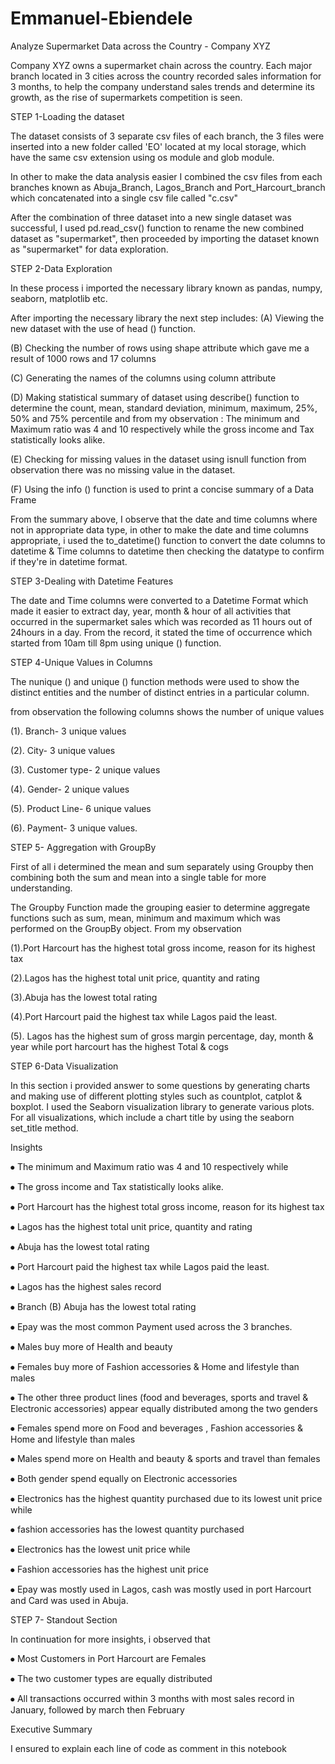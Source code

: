 # Emmanuel-Ebiendele
Analyze Supermarket Data across the Country - Company XYZ


Company XYZ owns a supermarket chain across the country. Each major branch located in 3 cities across the country recorded sales information for 3 months, to help the company understand sales trends and determine its growth, as the rise of supermarkets competition is seen.


STEP 1-Loading the dataset

The dataset consists of 3 separate csv files of each branch, the 3 files were inserted into a new folder called 'EO' located at my local storage, which have the same csv extension  using os module and glob module.

In other to make the data analysis easier I combined the csv files from each branches known as Abuja_Branch, Lagos_Branch and Port_Harcourt_branch which concatenated into a single csv file called "c.csv"


After the combination of three dataset into a new single dataset was successful, I used pd.read_csv() function to rename the new combined dataset as "supermarket", then proceeded by importing the dataset known as "supermarket" for data exploration.


STEP 2-Data Exploration


In these process i imported the necessary library known as pandas, numpy, seaborn, matplotlib etc.

 After importing the necessary library the next step includes:
(A) Viewing the new dataset with the use of head () function.

 (B) Checking the number of rows using shape attribute which gave me a result of 1000 rows and 17 columns
 
(C) Generating the names of the columns using column attribute 

(D) Making statistical summary of dataset using describe() function to determine the count, mean, standard deviation, minimum, maximum, 25%, 50% and 75% percentile and from my observation : The minimum and Maximum ratio was 4 and 10 respectively while the gross income and Tax statistically looks alike.

 (E) Checking for missing values in the dataset using isnull function from observation there was no missing value in the dataset.
 
 (F) Using the info () function is used to print a concise summary of a Data Frame
 
From the summary above, I  observe that the date and time columns where not in  appropriate data type, in other to make the date and time columns appropriate, i used  the to_datetime() function to convert the date columns to datetime  & Time columns  to datetime then checking the datatype to confirm if they're in datetime format.

STEP 3-Dealing with Datetime Features

The date and Time columns were converted to a Datetime Format which made it easier to extract day, year, month & hour of all activities that occurred in the supermarket sales which was recorded as 11 hours out of 24hours in a day. From the record, it stated the time of occurrence which started from 10am till 8pm using unique () function.

STEP 4-Unique Values in Columns

The nunique () and unique () function methods were used to show the distinct entities and the number of distinct entries in a particular column. 

from observation the following columns shows the number of unique values

(1). Branch- 3 unique values

(2). City- 3 unique values

(3). Customer type- 2 unique values

(4). Gender- 2 unique values

(5). Product Line- 6 unique values

(6). Payment- 3 unique values.

STEP 5- Aggregation with GroupBy

First of all i determined the mean and sum separately using Groupby then combining both the sum and mean into a single table for more understanding.

The Groupby Function made the grouping easier to determine aggregate functions such as sum, mean, minimum and maximum which was performed on the GroupBy object. From my observation

(1).Port Harcourt has the highest total gross income, reason for its highest tax

(2).Lagos has the highest total unit price, quantity and rating

(3).Abuja has the lowest total rating

(4).Port Harcourt paid the highest tax while Lagos paid the least.

(5). Lagos has the highest sum of gross margin percentage, day, month & year while port harcourt has the highest Total & cogs


STEP 6-Data Visualization

In this section i provided answer to some questions by generating charts and making use of different plotting styles such as countplot, catplot & boxplot. I used the Seaborn visualization library to generate various plots. For all visualizations, which include a chart title by using the seaborn set_title method.

Insights

⦁	The minimum and Maximum ratio was 4 and 10 respectively while 

⦁	The gross income and Tax statistically looks alike.

⦁	Port Harcourt has the highest total gross income, reason for its highest tax

⦁	Lagos has the highest total unit price, quantity and rating

⦁	Abuja has the lowest total rating

⦁	Port Harcourt paid the highest tax while Lagos paid the least.

⦁	Lagos has the highest sales record

⦁	Branch (B) Abuja has the lowest total rating

⦁	Epay was the most common Payment used across the 3 branches.

⦁	 Males buy more of Health and beauty

⦁	Females buy more of Fashion accessories & Home and lifestyle than males

⦁	The other three product lines (food and beverages, sports and travel & Electronic accessories) appear equally distributed among the two genders 

⦁	Females spend more on Food and beverages , Fashion accessories & Home and lifestyle than males

⦁	 Males spend more on Health and beauty & sports and travel than females 

⦁	 Both gender spend equally on Electronic accessories

⦁	Electronics has the highest quantity purchased due to its lowest unit price while

⦁	 fashion accessories has the lowest quantity purchased

⦁	Electronics has the lowest unit price while

⦁	 Fashion accessories has the highest unit price

⦁	Epay was mostly used in Lagos, cash was mostly used in port Harcourt and Card was used in Abuja.

STEP 7- Standout Section

In continuation for more insights, i observed that

⦁	Most Customers in Port Harcourt are Females

⦁	The two customer types are equally distributed

⦁	All transactions occurred within 3 months with most sales record in January, followed by march then February

Executive Summary

I ensured to explain each line of code as comment in this notebook


